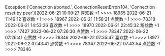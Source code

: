 Exception:('Connection aborted.', ConnectionResetError(104, 'Connection reset by peer'))2022-06-21  10:00:27   喜欢数 +1 >>>> 18965
2022-06-21  11:49:12   喜欢数 +1 >>>> 18967
2022-06-21  11:58:21   点赞数 +1 >>>> 78318
2022-06-21  14:53:26   喜欢数 +1 >>>> 18970
2022-06-21  22:45:32   粉丝数 +1 >>>> 17427
2022-06-22  07:26:30   点赞数 +1 >>>> 78347
2022-06-22  07:26:41   点赞数 -1 >>>> 78346
2022-06-22  07:35:47   喜欢数 +1 >>>> 18977
2022-06-22  07:43:41   点赞数 +1 >>>> 78347
2022-06-22  07:43:54   点赞数 -1 >>>> 78346

